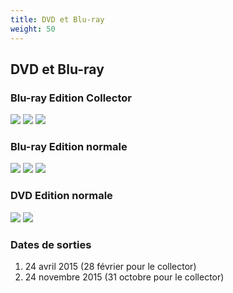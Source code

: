 ```yaml
---
title: DVD et Blu-ray
weight: 50
---
```


DVD et Blu-ray
--------------


### Blu-ray Edition Collector


![](/images/stories/saga/origin/dvd/brd-collector-1.jpg) ![](/images/stories/saga/origin/dvd/brd-collector-2.jpg) ![](/images/stories/saga/origin/dvd/brd-collector-3.jpg)


### Blu-ray Edition normale


![](/images/stories/saga/origin/dvd/brd1.jpg) ![](/images/stories/saga/origin/dvd/brd2.jpg) ![](/images/stories/saga/origin/dvd/brd3.jpg)


### DVD Edition normale


![](/images/stories/saga/origin/dvd/dvd1.jpg) ![](/images/stories/saga/origin/dvd/dvd2.jpg) 


### Dates de sorties


1. 24 avril 2015 (28 février pour le collector)
2. 24 novembre 2015 (31 octobre pour le collector)
